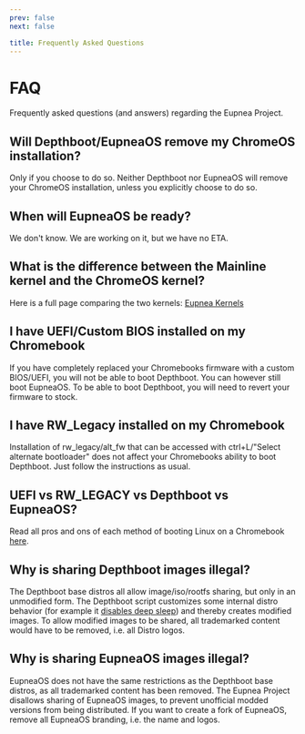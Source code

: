 ```yaml
---
prev: false
next: false

title: Frequently Asked Questions
---
```


# FAQ

Frequently asked questions (and answers) regarding the Eupnea Project.

## Will Depthboot/EupneaOS remove my ChromeOS installation?

Only if you choose to do so. Neither Depthboot nor EupneaOS will remove your ChromeOS installation, unless you
explicitly choose to do so.

## When will EupneaOS be ready?

We don't know. We are working on it, but we have no ETA.

## What is the difference between the Mainline kernel and the ChromeOS kernel?

Here is a full page comparing the two kernels: [Eupnea Kernels](/docs/project/kernels)

## I have UEFI/Custom BIOS installed on my Chromebook

If you have completely replaced your Chromebooks firmware with a custom BIOS/UEFI, you will not be able to boot
Depthboot. You can however still boot EupneaOS.
To be able to boot Depthboot, you will need to revert your firmware to stock.

## I have RW_Legacy installed on my Chromebook

Installation of rw_legacy/alt_fw that can be accessed with ctrl+L/"Select alternate bootloader" does not affect
your Chromebooks ability to boot Depthboot. Just follow the instructions as usual.

## UEFI vs RW_LEGACY vs Depthboot vs EupneaOS?

Read all pros and ons of each method of booting Linux on a Chromebook [here](/docs/chromebook/firmware-comparison).

## Why is sharing Depthboot images illegal?

The Depthboot base distros all allow image/iso/rootfs sharing, but only in an unmodified form. The Depthboot script
customizes some internal distro behavior (for example it [disables deep sleep](/docs/chromebook/bootlock)) and
thereby creates modified images.
To allow modified images to be shared, all trademarked content would have to be removed, i.e. all Distro logos.

## Why is sharing EupneaOS images illegal?

EupneaOS does not have the same restrictions as the Depthboot base distros, as all trademarked content has been removed.
The Eupnea Project disallows sharing of EupneaOS images, to prevent unofficial modded versions from being distributed.
If you want to create a fork of EupneaOS, remove all EupneaOS branding, i.e. the name and logos. 
